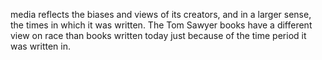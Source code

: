 media reflects the biases and views of its creators, and in a larger sense, the times in which it was written. The Tom Sawyer books have a different view on race than books written today just because of the time period it was written in.
